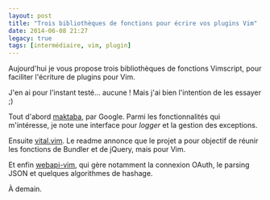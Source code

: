 ```yaml
---
layout: post
title: "Trois bibliothèques de fonctions pour écrire vos plugins Vim"
date: 2014-06-08 21:27
legacy: true
tags: [intermédiaire, vim, plugin]
---
```




Aujourd'hui je vous propose trois bibliothèques de fonctions Vimscript, pour
faciliter l'écriture de plugins pour Vim.

<!-- more -->

J'en ai pour l'instant testé… aucune ! Mais j'ai bien l'intention de les
essayer ;)

Tout d'abord [maktaba](https://github.com/google/maktaba), par Google. Parmi
les fonctionnalités qui m'intéresse, je note une interface pour *logger* et
la gestion des exceptions.

Ensuite [vital.vim](https://github.com/vim-jp/vital.vim). Le readme annonce
que le projet a pour objectif de réunir les fonctions de Bundler et de
jQuery, mais pour Vim.

Et enfin [webapi-vim](https://github.com/mattn/webapi-vim), qui gère notamment
la connexion OAuth, le parsing JSON et quelques algorithmes de hashage.



À demain.


